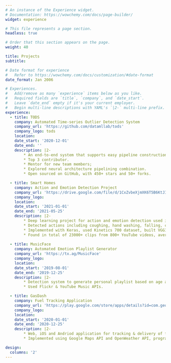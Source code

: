 ```yaml
---
# An instance of the Experience widget.
# Documentation: https://wowchemy.com/docs/page-builder/
widget: experience

# This file represents a page section.
headless: true

# Order that this section appears on the page.
weight: 40

title: Projects
subtitle:

# Date format for experience
#   Refer to https://wowchemy.com/docs/customization/#date-format
date_format: Jan 2006

# Experiences.
#   Add/remove as many `experience` items below as you like.
#   Required fields are `title`, `company`, and `date_start`.
#   Leave `date_end` empty if it's your current employer.
#   Begin multi-line descriptions with YAML's `|2-` multi-line prefix.
experience:
  - title: TODS
    company: Automated Time-series Outlier Detection System
    company_url: 'https://github.com/datamllab/tods'
    company_logo: tods
    location: 
    date_start: '2020-12-01'
    date_end: ''
    description: |2-
        * An end-to-end system that supports easy pipeline construction with more than 70 primitives for automated machine learning.
        * Top 3 contributor.
        * Mentor for new team members;
        * Explored neural architecture pipelining combination.
        * Open sourced on GitHub, with 450+ stars and 50+ forks.

  - title: Smart Homes
    company: Action and Emotion Detection Project
    company_url: 'https://drive.google.com/file/d/1CxZvbeXjmXK6T5B6KtJIW1Q4N7O42Y85/view?usp=sharing'
    company_logo: 
    location: 
    date_start: '2021-01-01'
    date_end: '2021-05-25'
    description: |2-
        * Deep learning project for action and emotion detection used in ”Smart Homes”.
        * Detected actions including coughing, hand washing, falling, cleaning windows, cleaning bathroom and washing feet.
        * Implemented with Keras, used Kinetics 700 dataset, built VGG16 and Xception CNNs for base model.
        * Found in total of 23000+ clips from 800+ YouTube videos, average accuracy 91.2%, ranked top three overall in the project competition.
        
  - title: MusicFace
    company: Automated Emotion Playlist Generator
    company_url: 'https://tx.ag/MusicFace'
    company_logo: 
    location: 
    date_start: '2019-08-01'
    date_end: '2019-12-25'
    description: |2-
        * Detection system to generate personal playlist based on age and mood.
        * Used Flickr & YouTube Music APIs.

  - title: GasDash
    company: Fuel Tracking Application
    company_url: 'https://play.google.com/store/apps/details?id=com.geotracking.gasdash'
    company_logo: 
    location: 
    date_start: '2020-01-01'
    date_end: '2020-12-25'
    description: |2-
        * Web, iOS and Andriod application for tracking & delivery of fuel trucks, deployed on Google Play Store.
        * Implemented using Google Maps API and OpenWeather API, programmed in Dart language.

design:
  columns: '2'
---
```

<!-- ---
# An instance of the Portfolio widget.
# Documentation: https://wowchemy.com/docs/page-builder/
widget: portfolio

# This file represents a page section.
headless: true

# Order that this section appears on the page.
weight: 40

title: Projects
subtitle: ''

content:
  # Page type to display. E.g. project.
  page_type: project

  # Default filter index (e.g. 0 corresponds to the first `filter_button` instance below).
  filter_default: 0

  # Filter toolbar (optional).
  # Add or remove as many filters (`filter_button` instances) as you like.
  # To show all items, set `tag` to "*".
  # To filter by a specific tag, set `tag` to an existing tag name.
  # To remove the toolbar, delete the entire `filter_button` block.
  filter_button:
  - name: All
    tag: '*'
  - name: Machine Learning
    tag: Machine Learning
  - name: Other
    tag: Demo

design:
  # Choose how many columns the section has. Valid values: '1' or '2'.
  columns: '2'

  # Toggle between the various page layout types.
  #   1 = List
  #   2 = Compact
  #   3 = Card
  #   5 = Showcase
  view: 3

  # For Showcase view, flip alternate rows?
  flip_alt_rows: false
--- -->